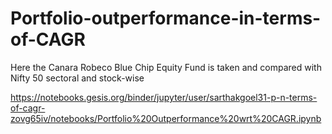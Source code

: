 # Portfolio-outperformance-in-terms-of-CAGR
Here the Canara Robeco Blue Chip Equity Fund is taken and compared with Nifty 50 sectoral and stock-wise

https://notebooks.gesis.org/binder/jupyter/user/sarthakgoel31-p-n-terms-of-cagr-zovg65iv/notebooks/Portfolio%20Outperformance%20wrt%20CAGR.ipynb
